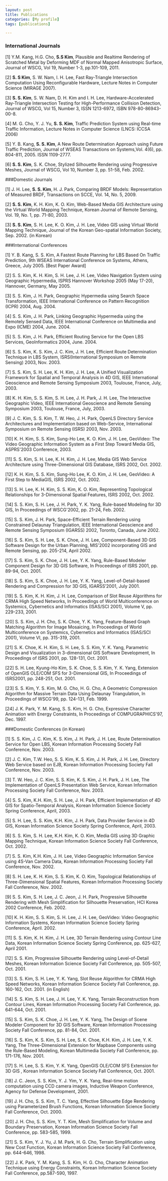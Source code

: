 ```yaml
---
layout: post
title: Publications
categories: [My profile]
tags: [publications]

---
```


### International Journals

[1]	Y.M. Kang, H.G. Cho, **S.S Kim**, Plausible and Realtime Rendering of Scratched Metal by Deforming MDF of Normal Mapped Anisotropic Surface, Journal of WSCG, Vol 19, Number 1-3, pp.101-109, 2011.
[2]	**S. S Kim**, S. W. Nam, I. H. Lee, Fast Ray-Triangle Intersection Computation Using Reconfigurable Hardware, Lecture Notes in Computer Science (MIRAGE 2007).
[3]	**S. S. Kim**, S. W. Nam, D. H. Kim and I. H. Lee, Hardware-Accelerated Ray-Triangle Intersection Testing for High-Performance Collision Detection, Journal of WSCG, Vol 15, Number 3, ISSN 1213-6972, ISBN 978-80-86943-00-8.
[4]	M. G. Cho, Y. J. Yu, **S. S. Kim**, Traffic Prediction System using Real-time Traffic Information, Lecture Notes in Computer Science (LNCS: ICCSA 2006)
[5]	Y. B. Kang, **S. S. Kim**, A New Route Determination Approach using Future Traffic Prediction, Journal of WSEAS Transactions on Systems,Vol. 4(6), pp. 804-811, 2005. ISSN 1109-2777.
[6]	**S. S. Kim**, S. K. Choe, Stylized Silhouette Rendering using Progressive Meshes, Journal of WSCG, Vol 10, Number 3, pp. 51-58, Feb. 2002.


###Domestic Journals
 
[1] J. H. Lee, **S. S. Kim**, H. J. Park, Comparing BRDF Models: Representation of Measured BRDF, Transactions on SCCE, Vol. 14, No. 5, 2009.

[2] **S. S. Kim**, K. H. Kim, K. O. Kim, Web-Based Media GIS Architecture using the Virtual World Mapping Technique, Korean Journal of Remote Sensing, Vol. 19, No. 1, pp. 71-80, 2003.

[3] **S. S. Kim**, S. H. Lee, K. O. Kim, J. H. Lee, Video GIS using Virtual World Mapping Technique, Journal of the Korean Geo-spatial Information Society, Sep. 2002. (in Korean)

###International Conferences

[1] Y. B. Kang, S. S. Kim, A Fastest Route Planning for LBS Based On Traffic Prediction, 9th WSEAS International Conference on Systems, Athens, Greece, July 2005. [Best Paper Award] 

[2] S. S. Kim, K. H. Kim, S. H. Lee, J. H. Lee, Video Navigation System using Geographic Hypermedia, ISPRS Hannover Workshop 2005 (May 17-20), Hannover, Germany, May 2005. 

[3] S. S. Kim, J. H. Park, Geographic Hypermedia using Search Space Transformation, IEEE International Conference on Pattern Recognition (ICPR) 2004, Aug. 2004. 

[4] S. S. Kim, J. H. Park, Linking Geographic Hypermedia using the Remotely Sensed Data, IEEE International Conference on Multimedia and Expo (ICME) 2004, June. 2004. 

[5] S. S. Kim, J. H. Park, Efficient Routing Service for the Open LBS Services, GeoInformatics 2004, June. 2004. 

[6] S. S. Kim, K. S. Kim, J. C. Kim, J. H. Lee, Efficient Route Determination Technique in LBS System, ISRS(International Symposium on Remote Sensing) 2003, Nov. 2003. 

[7] S. S. Kim, S. H. Lee, K. H. Kim, J. H. Lee, A Unified Visualization Framework for Spatial and
Temporal Analysis in 4D GIS, IEEE International Geoscience and Remote Sensing Symposium 2003, Toulouse, France, July, 2003. 

[8] K. H. Kim, S. S. Kim, S. H. Lee, J. H. Park, J. H. Lee, The Interactive Geographic Video, IEEE International Geoscience and Remote Sensing Symposium 2003, Toulouse, France, July, 2003. 

[9] J. C. Kim, S. S. Kim, T. W. Heo, J. H. Park, OpenLS Directory Service Architectures and Implementation based on Web-Service, International Symposium on Remote Sensing (ISRS) 2003, Nov. 2003. 

[10] K. H. Kim, S. S. Kim, Sung-Ho Lee, K. O. Kim, J. H. Lee, GeoVideo: The Video Geographic Information System as a First Step Toward Media GIS, ASPRS'2003 Conference, 2003. 

[11] S. S. Kim, S. H. Lee, K. H. Kim, J. H. Lee, Media GIS Web Service Architecture using Three-Dimensional GIS Database, ISRS 2002, Oct. 2002. 

[12] K. H. Kim, S. S. Kim, Sung-Ho Lee, K. O. Kim, J. H. Lee, GeoVideo: A First Step to MediaGIS, ISRS 2002, Oct. 2002. 

[13] S. H. Lee, K. H. Kim, S. S. Kim, K. O. Kim, Representing Topological Relationships for 3-Dimensional Spatial Features, ISRS 2002, Oct. 2002. 

[14] S. S. Kim, S. H. Lee, J. H. Park, Y. K. Yang, Rule-based Modeling for 3D GIS, In Proceedings of WSCG'2002, pp. 21-24, Feb. 2002. 

[15] S. S. Kim, J. H. Park, Space-Efficient Terrain Rendering using Constrained Delaunay Triangulation, IEEE International Geoscience and Remote Sensing Symposium (IGARSS) 2002, Toronto, Canada, June 2002. 

[16] S. S. Kim, S. H. Lee, S. K. Choe, J. H. Lee, Component-Based 3D GIS Software Design for the Urban Planning, MIS'2002 incorporating GIS and Remote Sensing, pp. 205-214, April 2002. 

[17] S. S. Kim, S. K. Choe, J. H. Lee, Y. K. Yang, Rule-Based Modeler Component Design for 3D GIS Software, In Proceedings of ISRS 2001, pp. 89-94, Oct. 2001. 

[18] S. S. Kim, S. K. Choe, J. H. Lee, Y. K. Yang, Level-of-Detail-based Rendering and Compression for 3D GIS, IGARSS’2001, July 2001. 

[19] S. S. Kim, K. H. Kim, J. H. Lee, Comparison of Slot Reuse Algorithms for CRMA High Speed Networks, In Proceedings of World Multiconference on Systemics, Cybernetics and Informatics (ISAS/SCI 2001), Volume V, pp. 229-233, 2001. 

[20] S. S. Kim, J. H. Cho, S. K. Choe, Y. K. Yang, Feature-Based Graph Matching Algorithm for Image Mosaicing, In Proceedings of World Multiconference on Systemics, Cybernetics and Informatics (ISAS/SCI 2001), Volume VI, pp. 315-319, 2001. 

[21] S. K. Choe, K. H. Kim, S. H. Lee, S. S. Kim, Y. K. Yang, Parametric Design and Visualization in 3-dimensional GIS Software Development, In Proceedings of ISRS 2001, pp. 128-131, Oct. 2001. 

[22] S. H. Lee, Kyung-Ho Kim, S. K. Choe, S. S. Kim, Y. K. Yang, Extension of OpenGIS OLE/COM SFS for 3-Dimensional GIS, In Proceedings of ISRS2001, pp. 248-251, Oct. 2001. 

[23] S. S. Kim, Y. S. Kim, M. G. Cho, H. G. Cho, A Geometric Compression Algorithm for Massive Terrain Data Using Delaunay Triangulation, In Proceedings of WSCG'99, pp. 124-131, Feb. 1999. 

[24] J. K. Park, Y. M. Kang, S. S. Kim, H. G. Cho, Expressive Character Animation with Energy Constraints, In Proceedings of COMPUGRAPHICS'97, Dec. 1997. 

###Domestic Conferences (in Korean)
 
[1] S. S. Kim, J. C. Kim, K. S. Kim, J. H. Park, J. H. Lee, Route Determination Service for Open LBS, Korean Information Processing Society Fall Conference, Nov. 2003.

[2] J. C. Kim, T.W. Heo, S. S. Kim, K. S. Kim, J. H. Park, J. H. Lee, Directory Web Service based on EJB, Korean Information Processing Society Fall Conference, Nov. 2003.

[3] T. W. Heo, J. C. Kim, S. S. Kim, K. S. Kim, J. H. Park, J. H. Lee, The Implementation of OpenLS Presentation Web Service, Korean Information Processing Society Fall Conference, Nov. 2003.

[4] S. S. Kim, K.H. Kim, S. H. Lee, J. H. Park, Efficient Implementation of 4D GIS for Spatio-Temporal Analysis, Korean Information Science Society Spring Conference, April, 2003.

[5] S. H. Lee, S. S. Kim, K.H. Kim, J. H. Park, Data Provider Service in 4D GIS, Korean Information Science Society Spring Conference, April, 2003.

[6] S. S. Kim, S. H. Lee, K.H. Kim, K. O. Kim, Media GIS using 3D Graphic Mapping Technique, Korean Information Science Society Fall Conference, Oct. 2002.

[7] S. S. Kim, K.H. Kim, J. H. Lee, Video Geographic Information Service using 4S-Van Camera Data, Korean Information Processing Society Fall Conference, Nov. 2002.

[8] S. H. Lee, K. H. Kim, S. S. Kim, K. O. Kim, Topological Relationships of Three-Dimensional Spatial Features, Korean Information Processing Society Fall Conference, Nov. 2002.

[9] S. S. Kim, S. H. Lee, J. C. Jeon, J. H. Park, Progressive Silhouette Rendering with Mesh Simplification for Silhouette Preservation, HCI Korea 2002 Conference, Feb. 2002.

[10] K. H. Kim, S. S. Kim, S. H. Lee, J. H. Lee, GeoVideo: Video Geographic Information Systems, Korean Information Science Society Spring Conference, April. 2002.

[11] S. S. Kim, K. H. Kim, J. H. Lee, 3D Terrain Rendering using Contour Line Data, Korean Information Science Society Spring Conference, pp. 625-627, April 2001.

[12] S. S. Kim, Progressive Silhouette Rendering using Level-of-Detail Meshes, Korean Information Science Society Fall Conference, pp. 505-507, Oct. 2001.

[13] S. S. Kim, S. H. Lee, Y. K. Yang, Slot Reuse Algorithm for CRMA High Speed Networks, Korean Information Science Society Fall Conference, pp. 160-162, Oct. 2001. (in English)

[14] S. S. Kim, S. H. Lee, J. H. Lee, Y. K. Yang, Terrain Reconstruction from Contour Lines, Korean Information Processing Society Fall Conference, pp. 641-644, Oct. 2001.

[15] S. S. Kim, S. K. Choe, J. H. Lee, Y. K. Yang, The Design of Scene Modeler Component for 3D GIS Software, Korean Information Processing Society Fall Conference, pp. 81-84, Oct. 2001.

[16] S. S. Kim, K. S. Kim, S. H. Lee, S. K. Choe, K.H. Kim, J. H. Lee, Y. K. Yang, The Three-Dimensional Extension for Mapbase Components using the Rule-Based Modeling, Korean Multimedia Society Fall Conference, pp. 171-176, Nov. 2001.

[17] S. H. Lee, S. S. Kim, Y. K. Yang, OpenGIS OLE/COM SFS Extension for 3D GIS , Korean Information Science Society Fall Conference, Oct. 2001.

[18] J. C. Jeon, S. S. Kim, Y. J. Yim, Y. K. Yang, Real-time motion computation using CCD camera images, Inductive Weapon Conference, Agency for Defense Development, 2001.

[19] J. H. Cho, S. S. Kim, T. C. Yang, Effective Silhouette Edge Rendering using Parameterized Brush Functions, Korean Information Science Society Fall Conference, Oct. 2000.

[20] J. H. Cho, S. S. Kim, Y. T. Kim, Mesh Simplification for Volume and Boundary Preservation, Korean Information Science Society Fall Conference, pp. 583-585, 1999.

[21] S. S. Kim, Y. J. Yu, J. M. Park, H. G. Cho, Terrain Simplification using New Cost Function, Korean Information Science Society Fall Conference, pp. 644-646, 1998.

[22] J. K. Park, Y. M. Kang, S. S. Kim, H. G. Cho, Character Animation Technique using Energy Constraints, Korean Information Science Society Fall Conference, pp.587-590, 1997. 